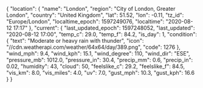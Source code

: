 {
    "location": {
        "name": "London",
        "region": "City of London, Greater London",
        "country": "United Kingdom",
        "lat": 51.52,
        "lon": -0.11,
        "tz_id": "Europe/London",
        "localtime_epoch": 1597249076,
        "localtime": "2020-08-12 17:17"
    },
    "current": {
        "last_updated_epoch": 1597248052,
        "last_updated": "2020-08-12 17:00",
        "temp_c": 29.0,
        "temp_f": 84.2,
        "is_day": 1,
        "condition": {
            "text": "Moderate or heavy rain with thunder",
            "icon": "//cdn.weatherapi.com/weather/64x64/day/389.png",
            "code": 1276
        },
        "wind_mph": 9.4,
        "wind_kph": 15.1,
        "wind_degree": 110,
        "wind_dir": "ESE",
        "pressure_mb": 1012.0,
        "pressure_in": 30.4,
        "precip_mm": 0.6,
        "precip_in": 0.02,
        "humidity": 43,
        "cloud": 50,
        "feelslike_c": 29.2,
        "feelslike_f": 84.5,
        "vis_km": 8.0,
        "vis_miles": 4.0,
        "uv": 7.0,
        "gust_mph": 10.3,
        "gust_kph": 16.6
    }
}